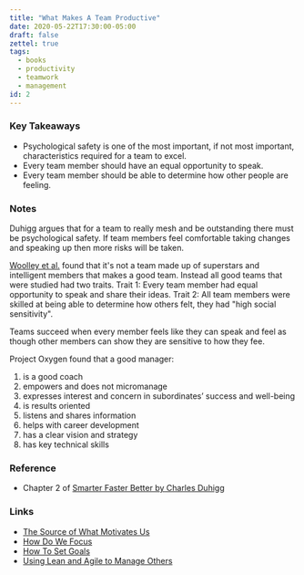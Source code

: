 ```yaml
---
title: "What Makes A Team Productive"
date: 2020-05-22T17:30:00-05:00
draft: false
zettel: true
tags:
  - books
  - productivity
  - teamwork
  - management
id: 2
---
```

### Key Takeaways
  * Psychological safety is one of the most important, if not most important, characteristics required for a team to excel.
  * Every team member should have an equal opportunity to speak.
  * Every team member should be able to determine how other people are feeling.

### Notes
Duhigg argues that for a team to really mesh and be outstanding there must be psychological safety. If team members feel comfortable taking changes and speaking up then more risks will be taken. 

[Woolley et al.](http://www.chabris.com/Woolley2010a.pdf) found that it's not a team made up of superstars and intelligent members that makes a good team. Instead all good teams that were studied had two traits. Trait 1: Every team member had equal opportunity to speak and share their ideas. Trait 2: All team members were skilled at being able to determine how others felt, they had "high social sensitivity".

Teams succeed when every member feels like they can speak and feel as though other members can show they are sensitive to how they fee. 

Project Oxygen found that a good manager:

  1. is a good coach
  2. empowers and does not micromanage
  3. expresses interest and concern in subordinates’ success and well-being
  4. is results oriented
  5. listens and shares information
  6. helps with career development
  7. has a clear vision and strategy
  8. has key technical skills

### Reference
  * Chapter 2 of [Smarter Faster Better by Charles Duhigg](https://www.goodreads.com/book/show/25733966-smarter-faster-better)

### Links
  * [The Source of What Motivates Us](202005201527-The-Source-Of-What-Motivates-Us.md)
  * [How Do We Focus](202005221730-How-Do-We-Focus.md)
  * [How To Set Goals](202005251355-How-To-Set-Goals.md)
  * [Using Lean and Agile to Manage Others](202005251406-Using-Lean-and-Agile-To-Manage-Others.md)